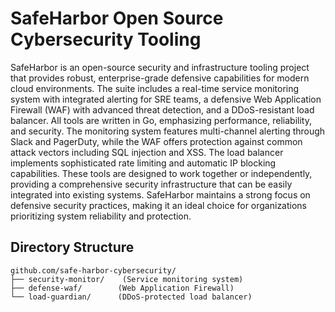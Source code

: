 # SafeHarbor Open Source Cybersecurity Tooling
SafeHarbor is an open-source security and infrastructure tooling project that provides robust, enterprise-grade defensive capabilities for modern cloud environments. The suite includes a real-time service monitoring system with integrated alerting for SRE teams, a defensive Web Application Firewall (WAF) with advanced threat detection, and a DDoS-resistant load balancer. All tools are written in Go, emphasizing performance, reliability, and security. The monitoring system features multi-channel alerting through Slack and PagerDuty, while the WAF offers protection against common attack vectors including SQL injection and XSS. The load balancer implements sophisticated rate limiting and automatic IP blocking capabilities. These tools are designed to work together or independently, providing a comprehensive security infrastructure that can be easily integrated into existing systems. SafeHarbor maintains a strong focus on defensive security practices, making it an ideal choice for organizations prioritizing system reliability and protection.

## Directory Structure
```
github.com/safe-harbor-cybersecurity/
├── security-monitor/    (Service monitoring system)
├── defense-waf/        (Web Application Firewall)
└── load-guardian/      (DDoS-protected load balancer)
```
